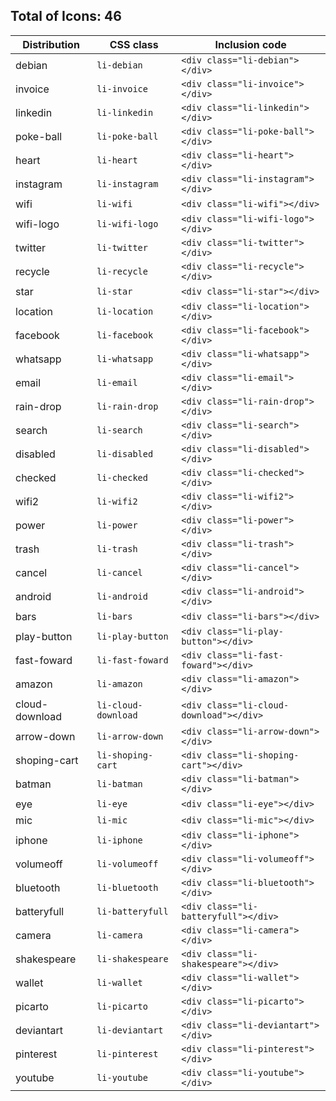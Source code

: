 ## Total of Icons: 46


| Distribution   | CSS class                | Inclusion code
| ---------------|--------------------------|-------------------------------------
| debian         | `li-debian`              | `<div class="li-debian"></div>`
| invoice        | `li-invoice`             | `<div class="li-invoice"></div>`
| linkedin       | `li-linkedin`            | `<div class="li-linkedin"></div>`
| poke-ball      | `li-poke-ball`           | `<div class="li-poke-ball"></div>`
| heart          | `li-heart`               | `<div class="li-heart"></div>`
| instagram      | `li-instagram`           | `<div class="li-instagram"></div>`
| wifi           | `li-wifi`                | `<div class="li-wifi"></div>`
| wifi-logo      | `li-wifi-logo`           | `<div class="li-wifi-logo"></div>`
| twitter        | `li-twitter`             | `<div class="li-twitter"></div>`
| recycle        | `li-recycle`             | `<div class="li-recycle"></div>`
| star           | `li-star`                | `<div class="li-star"></div>`
| location       | `li-location`            | `<div class="li-location"></div>`
| facebook       | `li-facebook`            | `<div class="li-facebook"></div>`
| whatsapp       | `li-whatsapp`            | `<div class="li-whatsapp"></div>`
| email          | `li-email`               | `<div class="li-email"></div>`
| rain-drop      | `li-rain-drop`           | `<div class="li-rain-drop"></div>`
| search         | `li-search`              | `<div class="li-search"></div>`
| disabled       | `li-disabled`            | `<div class="li-disabled"></div>`
| checked        | `li-checked`             | `<div class="li-checked"></div>`
| wifi2          | `li-wifi2`               | `<div class="li-wifi2"></div>`
| power          | `li-power`               | `<div class="li-power"></div>`
| trash          | `li-trash`               | `<div class="li-trash"></div>`
| cancel         | `li-cancel`              | `<div class="li-cancel"></div>`
| android        | `li-android`             | `<div class="li-android"></div>`
| bars           | `li-bars`                | `<div class="li-bars"></div>`
| play-button    | `li-play-button`         | `<div class="li-play-button"></div>`
| fast-foward    | `li-fast-foward`         | `<div class="li-fast-foward"></div>`
| amazon         | `li-amazon`              | `<div class="li-amazon"></div>`
| cloud-download | `li-cloud-download`      | `<div class="li-cloud-download"></div>`
| arrow-down     | `li-arrow-down`          | `<div class="li-arrow-down"></div>`
| shoping-cart   | `li-shoping-cart`        | `<div class="li-shoping-cart"></div>`
| batman         | `li-batman`              | `<div class="li-batman"></div>`
| eye            | `li-eye`                 | `<div class="li-eye"></div>`
| mic            | `li-mic`                 | `<div class="li-mic"></div>`
| iphone         | `li-iphone`              | `<div class="li-iphone"></div>`
| volumeoff      | `li-volumeoff`           | `<div class="li-volumeoff"></div>`
| bluetooth      | `li-bluetooth`           | `<div class="li-bluetooth"></div>`
| batteryfull    | `li-batteryfull`         | `<div class="li-batteryfull"></div>`
| camera         | `li-camera`              | `<div class="li-camera"></div>`
| shakespeare    | `li-shakespeare`         | `<div class="li-shakespeare"></div>`
| wallet         | `li-wallet`              | `<div class="li-wallet"></div>`
| picarto        | `li-picarto`             | `<div class="li-picarto"></div>`
| deviantart     | `li-deviantart`          | `<div class="li-deviantart"></div>`
| pinterest      | `li-pinterest`           | `<div class="li-pinterest"></div>`
| youtube        | `li-youtube`             | `<div class="li-youtube"></div>`


















